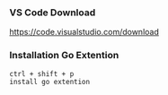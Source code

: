 ### VS Code Download
https://code.visualstudio.com/download

### Installation Go Extention
```
ctrl + shift + p
install go extention
```
